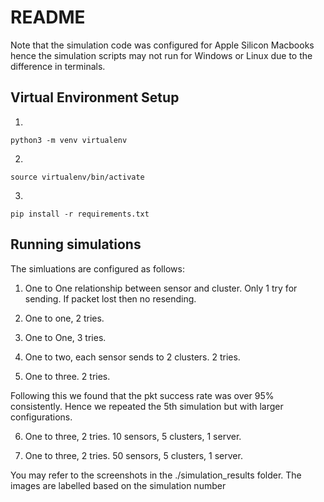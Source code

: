 # README

Note that the simulation code was configured for Apple Silicon Macbooks hence the simulation scripts may not run for Windows or Linux due to the difference in terminals.

## Virtual Environment Setup

1. 
```
python3 -m venv virtualenv
```
2. 
```
source virtualenv/bin/activate
```
3. 
```
pip install -r requirements.txt
```

## Running simulations
The simluations are configured as follows: 
1. One to One relationship between sensor and cluster. Only 1 try for sending. If packet lost then no resending. 

2. One to one, 2 tries.

3. One to One, 3 tries.

4. One to two, each sensor sends to 2 clusters. 2 tries. 

5. One to three. 2 tries.

Following this we found that the pkt success rate was over 95% consistently. Hence we repeated the 5th simulation but with larger configurations.

6. One to three, 2 tries. 10 sensors, 5 clusters, 1 server. 

7. One to three, 2 tries. 50 sensors, 5 clusters, 1 server. 



You may refer to the screenshots in the ./simulation_results folder. The images are labelled based on the simulation number
